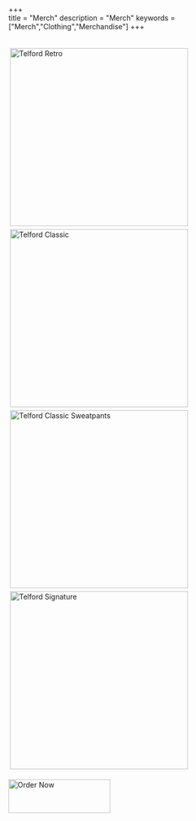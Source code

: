 +++   
title = "Merch"
description = "Merch"
keywords = ["Merch","Clothing","Merchandise"]
+++

<br>
<a href="https://benjamintelford.com/telfordretro"><img src= "https://benjamintelford.com/img/merch/TELFORD RETRO/TRSQUARE.jpg" style="width:350px; height:350px; padding:3px"  title="Telford Retro" alt="Telford Retro"></a>
<a href="https://benjamintelford.com/telfordclassic"><img src= "https://benjamintelford.com/img/merch/TELFORD CLASSIC/TCwebsiteSQUARE.jpg" style="width:350px; height:350px; padding:3px"  title="Telford Classic" alt="Telford Classic"></a>
<a href="https://benjamintelford.com/telfordsweatpants"><img src= "https://benjamintelford.com/img/merch/TELFORD SWEATS/TSwebsiteSQUARE.jpg" style="width:350px; height:350px; padding:3px"  title="Telford Classic Sweatpants" alt="Telford Classic Sweatpants"></a>
<a href="https://benjamintelford.com/telfordsignature"><img src= "https://benjamintelford.com/img/merch/TELFORD SIGNATURE/TSIGSQUARE.jpg" style="width:350px; height:350px; padding:3px"  title="Telford Signature" alt="Telford Signature"></a>
<br>
<br>
<a href="https://benjamintelford.com/order"><img src= "https://benjamintelford.com/img/merch/checkout.png" style="width:200px; height:66px; padding:0px"  title="Order Now" alt="Order Now"></a>
<br>
<br>